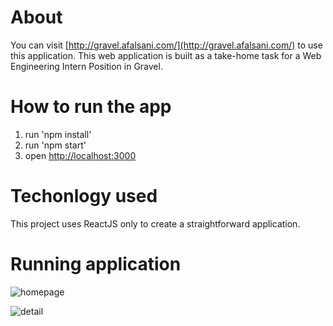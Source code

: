 # About

You can visit [http://gravel.afalsani.com/](http://gravel.afalsani.com/) to use this application. This web application is built as a take-home task for a Web Engineering Intern Position in Gravel.

# How to run the app

1. run 'npm install'
2. run 'npm start'
3. open [http://localhost:3000](http://localhost:3000)

# Techonlogy used

This project uses ReactJS only to create a straightforward application.

# Running application

![homepage](https://lh5.googleusercontent.com/pA_nYcpJKWZAbK4_ew7ZbzwvvC6uuBPSfc5ByNpeiymC-AGkFJ2EV8NiDRRtC2nVJ9w=w2400)

![detail](https://lh4.googleusercontent.com/D_257jGtxMZkaYJjBjd7U3yVa9PMBgbZ9T8NEJ5HgzNQO5uDdpuv7h2-uHFLnWJcl7U=w2400)
